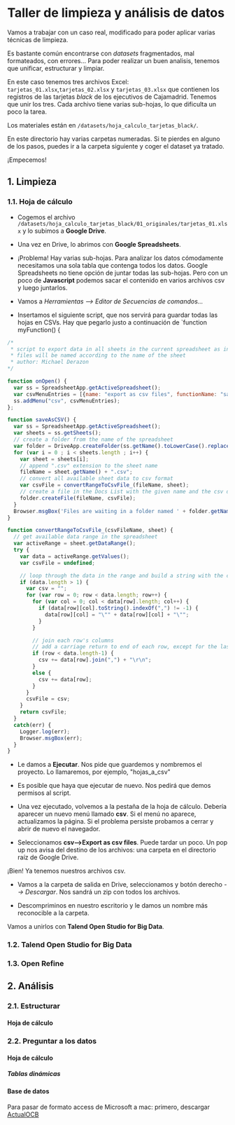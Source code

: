 # Taller de limpieza y análisis de datos

Vamos a trabajar con un caso real, modificado para poder aplicar varias técnicas de limpieza.

Es bastante común encontrarse con *datasets* fragmentados, mal formateados, con errores... Para poder realizar un buen analisis, tenemos que unificar, estructurar y limpiar.

En este caso tenemos tres archivos Excel: `tarjetas_01.xlsx`,`tarjetas_02.xlsx` y `tarjetas_03.xlsx` que contienen los registros de las tarjetas *black* de los ejecutivos de Cajamadrid. Tenemos que unir los tres. Cada archivo tiene varias sub-hojas, lo que dificulta un poco la tarea.

Los materiales están en `/datasets/hoja_calculo_tarjetas_black/`. 

En este directorio hay varias carpetas numeradas. Si te pierdes en alguno de los pasos, puedes ir a la carpeta siguiente y coger el dataset ya tratado.

¡Empecemos!

## 1. Limpieza

### 1.1. Hoja de cálculo

- Cogemos el archivo `/datasets/hoja_calculo_tarjetas_black/01_originales/tarjetas_01.xlsx` y lo subimos a **Google Drive**. 

- Una vez en Drive, lo abrimos con **Google Spreadsheets**.

- ¡Problema! Hay varias sub-hojas. Para analizar los datos cómodamente necesitamos una sola tabla que contenga todos los datos.
Google Spreadsheets no tiene opción de juntar todas las sub-hojas. Pero con un poco de **Javascript** podemos sacar el contenido en varios archivos csv y luego juntarlos.

- Vamos a *Herramientas --> Editor de Secuencias de comandos...*

- Insertamos el siguiente script, que nos servirá para guardar todas las hojas en CSVs. Hay que pegarlo justo a continuación de `function myFunction() {

```javascript
/*
 * script to export data in all sheets in the current spreadsheet as individual csv files
 * files will be named according to the name of the sheet
 * author: Michael Derazon
*/

function onOpen() {
  var ss = SpreadsheetApp.getActiveSpreadsheet();
  var csvMenuEntries = [{name: "export as csv files", functionName: "saveAsCSV"}];
  ss.addMenu("csv", csvMenuEntries);
};

function saveAsCSV() {
  var ss = SpreadsheetApp.getActiveSpreadsheet();
  var sheets = ss.getSheets();
  // create a folder from the name of the spreadsheet
  var folder = DriveApp.createFolder(ss.getName().toLowerCase().replace(/ /g,'_') + '_csv_' + new Date().getTime());
  for (var i = 0 ; i < sheets.length ; i++) {
    var sheet = sheets[i];
    // append ".csv" extension to the sheet name
    fileName = sheet.getName() + ".csv";
    // convert all available sheet data to csv format
    var csvFile = convertRangeToCsvFile_(fileName, sheet);
    // create a file in the Docs List with the given name and the csv data
    folder.createFile(fileName, csvFile);
  }
  Browser.msgBox('Files are waiting in a folder named ' + folder.getName());
}

function convertRangeToCsvFile_(csvFileName, sheet) {
  // get available data range in the spreadsheet
  var activeRange = sheet.getDataRange();
  try {
    var data = activeRange.getValues();
    var csvFile = undefined;

    // loop through the data in the range and build a string with the csv data
    if (data.length > 1) {
      var csv = "";
      for (var row = 0; row < data.length; row++) {
        for (var col = 0; col < data[row].length; col++) {
          if (data[row][col].toString().indexOf(",") != -1) {
            data[row][col] = "\"" + data[row][col] + "\"";
          }
        }

        // join each row's columns
        // add a carriage return to end of each row, except for the last one
        if (row < data.length-1) {
          csv += data[row].join(",") + "\r\n";
        }
        else {
          csv += data[row];
        }
      }
      csvFile = csv;
    }
    return csvFile;
  }
  catch(err) {
    Logger.log(err);
    Browser.msgBox(err);
  }
}
```

- Le damos a **Ejecutar**. Nos pide que guardemos y nombremos el proyecto. Lo llamaremos, por ejemplo, "hojas_a_csv"

- Es posible que haya que ejecutar de nuevo. Nos pedirá que demos permisos al script. 

- Una vez ejecutado, volvemos a la pestaña de la hoja de cálculo. Debería aparecer un nuevo menú llamado **csv**. Si el menú no aparece, actualizamos la página. Si el problema persiste probamos a cerrar y abrir de nuevo el navegador.

- Seleccionamos **csv-->Export as csv files**. Puede tardar un poco. Un pop up nos avisa del destino de los archivos: una carpeta en el directorio raíz de Google Drive.

¡Bien! Ya tenemos nuestros archivos csv. 

- Vamos a la carpeta de salida en Drive, seleccionamos y botón derecho *--> Descargar*. Nos sandrá un zip con todos los archivos.

- Descompriminos en nuestro escritorio y le damos un nombre más reconocible a la carpeta.

Vamos a unirlos con **Talend Open Studio for Big Data**.

### 1.2. Talend Open Studio for Big Data

### 1.3. Open Refine

## 2. Análisis

### 2.1. Estructurar

#### Hoja de cálculo

### 2.2. Preguntar a los datos

#### Hoja de cálculo

##### Tablas dinámicas

#### Base de datos

Para pasar de formato access de Microsoft a mac: primero, descargar [ActualOCB](https://www.macupdate.com/app/mac/20360/actual-odbc-driver-for-access/download)

